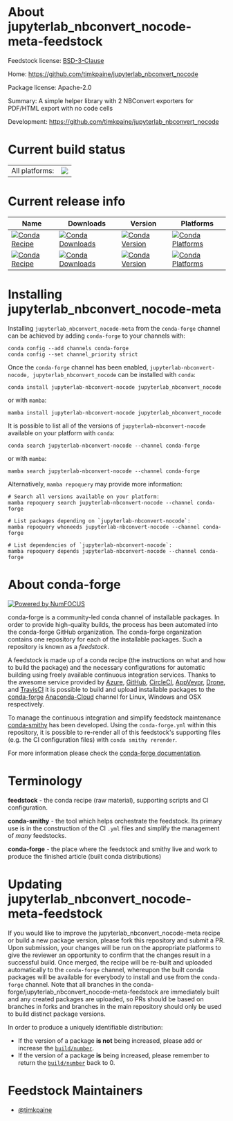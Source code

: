 About jupyterlab_nbconvert_nocode-meta-feedstock
================================================

Feedstock license: [BSD-3-Clause](https://github.com/conda-forge/jupyterlab_nbconvert_nocode-meta-feedstock/blob/main/LICENSE.txt)

Home: https://github.com/timkpaine/jupyterlab_nbconvert_nocode

Package license: Apache-2.0

Summary: A simple helper library with 2 NBConvert exporters for PDF/HTML export with no code cells

Development: https://github.com/timkpaine/jupyterlab_nbconvert_nocode

Current build status
====================


<table><tr><td>All platforms:</td>
    <td>
      <a href="https://dev.azure.com/conda-forge/feedstock-builds/_build/latest?definitionId=16336&branchName=main">
        <img src="https://dev.azure.com/conda-forge/feedstock-builds/_apis/build/status/jupyterlab_nbconvert_nocode-meta-feedstock?branchName=main">
      </a>
    </td>
  </tr>
</table>

Current release info
====================

| Name | Downloads | Version | Platforms |
| --- | --- | --- | --- |
| [![Conda Recipe](https://img.shields.io/badge/recipe-jupyterlab--nbconvert--nocode-green.svg)](https://anaconda.org/conda-forge/jupyterlab-nbconvert-nocode) | [![Conda Downloads](https://img.shields.io/conda/dn/conda-forge/jupyterlab-nbconvert-nocode.svg)](https://anaconda.org/conda-forge/jupyterlab-nbconvert-nocode) | [![Conda Version](https://img.shields.io/conda/vn/conda-forge/jupyterlab-nbconvert-nocode.svg)](https://anaconda.org/conda-forge/jupyterlab-nbconvert-nocode) | [![Conda Platforms](https://img.shields.io/conda/pn/conda-forge/jupyterlab-nbconvert-nocode.svg)](https://anaconda.org/conda-forge/jupyterlab-nbconvert-nocode) |
| [![Conda Recipe](https://img.shields.io/badge/recipe-jupyterlab_nbconvert_nocode-green.svg)](https://anaconda.org/conda-forge/jupyterlab_nbconvert_nocode) | [![Conda Downloads](https://img.shields.io/conda/dn/conda-forge/jupyterlab_nbconvert_nocode.svg)](https://anaconda.org/conda-forge/jupyterlab_nbconvert_nocode) | [![Conda Version](https://img.shields.io/conda/vn/conda-forge/jupyterlab_nbconvert_nocode.svg)](https://anaconda.org/conda-forge/jupyterlab_nbconvert_nocode) | [![Conda Platforms](https://img.shields.io/conda/pn/conda-forge/jupyterlab_nbconvert_nocode.svg)](https://anaconda.org/conda-forge/jupyterlab_nbconvert_nocode) |

Installing jupyterlab_nbconvert_nocode-meta
===========================================

Installing `jupyterlab_nbconvert_nocode-meta` from the `conda-forge` channel can be achieved by adding `conda-forge` to your channels with:

```
conda config --add channels conda-forge
conda config --set channel_priority strict
```

Once the `conda-forge` channel has been enabled, `jupyterlab-nbconvert-nocode, jupyterlab_nbconvert_nocode` can be installed with `conda`:

```
conda install jupyterlab-nbconvert-nocode jupyterlab_nbconvert_nocode
```

or with `mamba`:

```
mamba install jupyterlab-nbconvert-nocode jupyterlab_nbconvert_nocode
```

It is possible to list all of the versions of `jupyterlab-nbconvert-nocode` available on your platform with `conda`:

```
conda search jupyterlab-nbconvert-nocode --channel conda-forge
```

or with `mamba`:

```
mamba search jupyterlab-nbconvert-nocode --channel conda-forge
```

Alternatively, `mamba repoquery` may provide more information:

```
# Search all versions available on your platform:
mamba repoquery search jupyterlab-nbconvert-nocode --channel conda-forge

# List packages depending on `jupyterlab-nbconvert-nocode`:
mamba repoquery whoneeds jupyterlab-nbconvert-nocode --channel conda-forge

# List dependencies of `jupyterlab-nbconvert-nocode`:
mamba repoquery depends jupyterlab-nbconvert-nocode --channel conda-forge
```


About conda-forge
=================

[![Powered by
NumFOCUS](https://img.shields.io/badge/powered%20by-NumFOCUS-orange.svg?style=flat&colorA=E1523D&colorB=007D8A)](https://numfocus.org)

conda-forge is a community-led conda channel of installable packages.
In order to provide high-quality builds, the process has been automated into the
conda-forge GitHub organization. The conda-forge organization contains one repository
for each of the installable packages. Such a repository is known as a *feedstock*.

A feedstock is made up of a conda recipe (the instructions on what and how to build
the package) and the necessary configurations for automatic building using freely
available continuous integration services. Thanks to the awesome service provided by
[Azure](https://azure.microsoft.com/en-us/services/devops/), [GitHub](https://github.com/),
[CircleCI](https://circleci.com/), [AppVeyor](https://www.appveyor.com/),
[Drone](https://cloud.drone.io/welcome), and [TravisCI](https://travis-ci.com/)
it is possible to build and upload installable packages to the
[conda-forge](https://anaconda.org/conda-forge) [Anaconda-Cloud](https://anaconda.org/)
channel for Linux, Windows and OSX respectively.

To manage the continuous integration and simplify feedstock maintenance
[conda-smithy](https://github.com/conda-forge/conda-smithy) has been developed.
Using the ``conda-forge.yml`` within this repository, it is possible to re-render all of
this feedstock's supporting files (e.g. the CI configuration files) with ``conda smithy rerender``.

For more information please check the [conda-forge documentation](https://conda-forge.org/docs/).

Terminology
===========

**feedstock** - the conda recipe (raw material), supporting scripts and CI configuration.

**conda-smithy** - the tool which helps orchestrate the feedstock.
                   Its primary use is in the construction of the CI ``.yml`` files
                   and simplify the management of *many* feedstocks.

**conda-forge** - the place where the feedstock and smithy live and work to
                  produce the finished article (built conda distributions)


Updating jupyterlab_nbconvert_nocode-meta-feedstock
===================================================

If you would like to improve the jupyterlab_nbconvert_nocode-meta recipe or build a new
package version, please fork this repository and submit a PR. Upon submission,
your changes will be run on the appropriate platforms to give the reviewer an
opportunity to confirm that the changes result in a successful build. Once
merged, the recipe will be re-built and uploaded automatically to the
`conda-forge` channel, whereupon the built conda packages will be available for
everybody to install and use from the `conda-forge` channel.
Note that all branches in the conda-forge/jupyterlab_nbconvert_nocode-meta-feedstock are
immediately built and any created packages are uploaded, so PRs should be based
on branches in forks and branches in the main repository should only be used to
build distinct package versions.

In order to produce a uniquely identifiable distribution:
 * If the version of a package **is not** being increased, please add or increase
   the [``build/number``](https://docs.conda.io/projects/conda-build/en/latest/resources/define-metadata.html#build-number-and-string).
 * If the version of a package **is** being increased, please remember to return
   the [``build/number``](https://docs.conda.io/projects/conda-build/en/latest/resources/define-metadata.html#build-number-and-string)
   back to 0.

Feedstock Maintainers
=====================

* [@timkpaine](https://github.com/timkpaine/)


